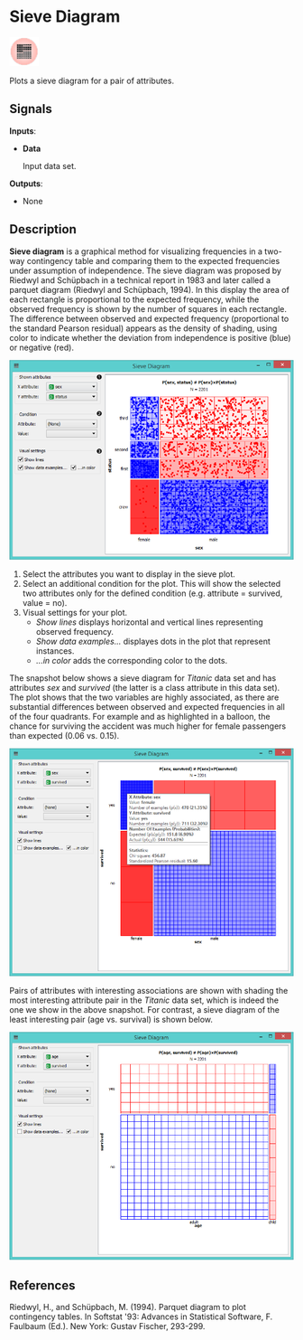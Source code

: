 Sieve Diagram
=============

![image](icons/sieve-diagram.png)

Plots a sieve diagram for a pair of attributes.

Signals
-------

**Inputs**:

- **Data**

  Input data set.

**Outputs**:

- None

Description
-----------

**Sieve diagram** is a graphical method for visualizing frequencies in
a two-way contingency table and comparing them to the expected
frequencies under assumption of independence. The sieve diagram was
proposed by Riedwyl and Schüpbach in a technical report in 1983 and
later called a parquet diagram (Riedwyl and Schüpbach, 1994). In this display the
area of each rectangle is proportional to the expected frequency, while the
observed frequency is shown by the number of squares in each rectangle.
The difference between observed and expected frequency (proportional to
the standard Pearson residual) appears as the density of shading, using
color to indicate whether the deviation from independence is positive
(blue) or negative (red).

![image](images/SieveDiagram-stamped.png)

1. Select the attributes you want to display in the sieve plot.
2. Select an additional condition for the plot. This will show the selected two attributes only for the defined condition (e.g. attribute = survived, value = no).
3. Visual settings for your plot.
    - *Show lines* displays horizontal and vertical lines representing observed frequency.
    - *Show data examples...* displayes dots in the plot that represent instances.
    - *...in color* adds the corresponding color to the dots.

The snapshot below shows a sieve diagram for *Titanic* data set and has
attributes *sex* and *survived* (the latter is a class attribute in
this data set). The plot shows that the two variables are highly
associated, as there are substantial differences between observed and
expected frequencies in all of the four quadrants. For example and as
highlighted in a balloon, the chance for surviving the accident was much higher
for female passengers than expected (0.06 vs. 0.15).

![image](images/SieveDiagram-Titanic.png)

Pairs of attributes with interesting associations are shown with shading 
the most interesting attribute pair in the *Titanic* data set, which is
indeed the one we show in the above snapshot. For contrast, a sieve
diagram of the least interesting pair (age vs. survival) is shown below.

![image](images/SieveDiagram-Titanic-age-survived.png)

References
----------

Riedwyl, H., and Schüpbach, M. (1994). Parquet diagram to plot contingency tables. In Softstat '93: Advances in Statistical Software, F. Faulbaum (Ed.). New York: Gustav Fischer, 293-299.
